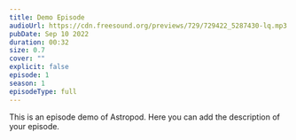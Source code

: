 ```yaml
---
title: Demo Episode
audioUrl: https://cdn.freesound.org/previews/729/729422_5287430-lq.mp3
pubDate: Sep 10 2022
duration: 00:32
size: 0.7
cover: ""
explicit: false
episode: 1
season: 1
episodeType: full
---
```

This is an episode demo of Astropod. Here you can add the description of your episode.